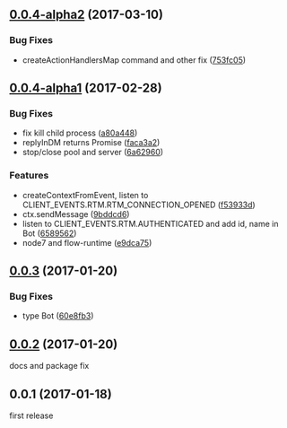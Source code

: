 <a name="0.0.4-alpha2"></a>
## [0.0.4-alpha2](https://github.com/koack/koack/compare/v0.0.4-alpha1...v0.0.4-alpha2) (2017-03-10)


### Bug Fixes

* createActionHandlersMap command and other fix ([753fc05](https://github.com/koack/koack/commit/753fc05))


<a name="0.0.4-alpha1"></a>
## [0.0.4-alpha1](https://github.com/koack/koack/compare/v0.0.3...v0.0.4-alpha1) (2017-02-28)


### Bug Fixes

* fix kill child process ([a80a448](https://github.com/koack/koack/commit/a80a448))
* replyInDM returns Promise ([faca3a2](https://github.com/koack/koack/commit/faca3a2))
* stop/close pool and server ([6a62960](https://github.com/koack/koack/commit/6a62960))

### Features

* createContextFromEvent, listen to CLIENT_EVENTS.RTM.RTM_CONNECTION_OPENED ([f53933d](https://github.com/koack/koack/commit/f53933d))
* ctx.sendMessage ([9bddcd6](https://github.com/koack/koack/commit/9bddcd6))
* listen to CLIENT_EVENTS.RTM.AUTHENTICATED and add id, name in Bot ([6589562](https://github.com/koack/koack/commit/6589562))
* node7 and flow-runtime ([e9dca75](https://github.com/koack/koack/commit/e9dca75))


<a name="0.0.3"></a>
## [0.0.3](https://github.com/koack/koack/compare/v0.0.2...v0.0.3) (2017-01-20)


### Bug Fixes

* type Bot ([60e8fb3](https://github.com/koack/koack/commit/60e8fb3))


<a name="0.0.2"></a>
## [0.0.2](https://github.com/koack/koack/compare/v0.0.1...v0.0.2) (2017-01-20)

docs and package fix


<a name="0.0.1"></a>
## 0.0.1 (2017-01-18)

first release
